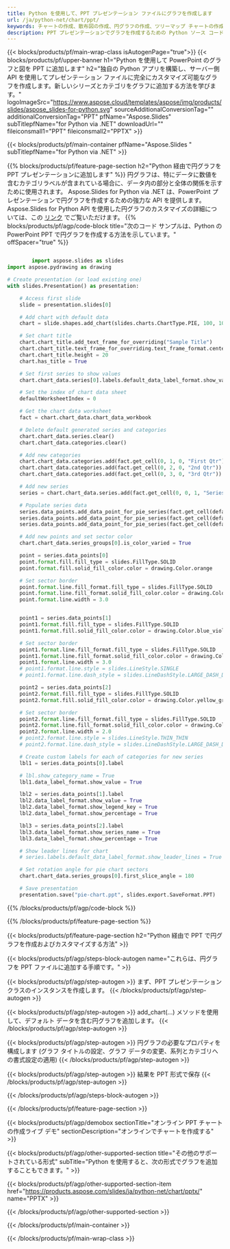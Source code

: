 ```yaml
---
title: Python を使用して、PPT プレゼンテーション ファイルにグラフを作成します
url: /ja/python-net/chart/ppt/
keywords: チャートの作成、散布図の作成、円グラフの作成、ツリーマップ チャートの作成、株価チャートの作成、箱ひげ図の作成、ヒストグラム チャートの作成、ファネル チャートの作成、サンバースト チャート、マルチカテゴリ チャート、PowerPoint プレゼンテーション、Python
description: PPT プレゼンテーションでグラフを作成するための Python ソース コード。
---
```


{{< blocks/products/pf/main-wrap-class isAutogenPage="true">}}
{{< blocks/products/pf/upper-banner h1="Python を使用して PowerPoint のグラフと図を PPT に追加します" h2="独自の Python アプリを構築し、サーバー側 API を使用してプレゼンテーション ファイルに完全にカスタマイズ可能なグラフを作成します。新しいシリーズとカテゴリをグラフに追加する方法を学びます。" logoImageSrc="https://www.aspose.cloud/templates/aspose/img/products/slides/aspose_slides-for-python.svg" sourceAdditionalConversionTag="" additionalConversionTag="PPT" pfName="Aspose.Slides" subTitlepfName="for Python via .NET" downloadUrl="" fileiconsmall1="PPT" fileiconsmall2="PPTX" >}}

{{< blocks/products/pf/main-container pfName="Aspose.Slides " subTitlepfName="for Python via .NET" >}}

{{% blocks/products/pf/feature-page-section  h2="Python 経由で円グラフを PPT プレゼンテーションに追加します" %}}
円グラフは、特にデータに数値を含むカテゴリラベルが含まれている場合に、データ内の部分と全体の関係を示すために使用されます。 Aspose.Slides for Python via .NET は、PowerPoint プレゼンテーションで円グラフを作成するための強力な API を提供します。 Aspose.Slides for Python API を使用した円グラフのカスタマイズの詳細については、この [リンク](https://docs.aspose.com/slides/python-net/pie-chart/) でご覧いただけます。
{{% blocks/products/pf/agp/code-block title="次のコード サンプルは、Python の PowerPoint PPT で円グラフを作成する方法を示しています。" offSpacer="true" %}}

```py

        import aspose.slides as slides
import aspose.pydrawing as drawing

# Create presentation (or load existing one) 
with slides.Presentation() as presentation:

    # Access first slide
    slide = presentation.slides[0]

    # Add chart with default data
    chart = slide.shapes.add_chart(slides.charts.ChartType.PIE, 100, 100, 400, 400)

    # Set chart title
    chart.chart_title.add_text_frame_for_overriding("Sample Title")
    chart.chart_title.text_frame_for_overriding.text_frame_format.center_text = slides.NullableBool(True)
    chart.chart_title.height = 20
    chart.has_title = True

    # Set first series to show values
    chart.chart_data.series[0].labels.default_data_label_format.show_value = True

    # Set the index of chart data sheet
    defaultWorksheetIndex = 0

    # Get the chart data worksheet
    fact = chart.chart_data.chart_data_workbook

    # Delete default generated series and categories
    chart.chart_data.series.clear()
    chart.chart_data.categories.clear()

    # Add new categories
    chart.chart_data.categories.add(fact.get_cell(0, 1, 0, "First Qtr"))
    chart.chart_data.categories.add(fact.get_cell(0, 2, 0, "2nd Qtr"))
    chart.chart_data.categories.add(fact.get_cell(0, 3, 0, "3rd Qtr"))

    # Add new series
    series = chart.chart_data.series.add(fact.get_cell(0, 0, 1, "Series 1"), chart.type)

    # Populate series data
    series.data_points.add_data_point_for_pie_series(fact.get_cell(defaultWorksheetIndex, 1, 1, 20))
    series.data_points.add_data_point_for_pie_series(fact.get_cell(defaultWorksheetIndex, 2, 1, 50))
    series.data_points.add_data_point_for_pie_series(fact.get_cell(defaultWorksheetIndex, 3, 1, 30))

    # Add new points and set sector color
    chart.chart_data.series_groups[0].is_color_varied = True

    point = series.data_points[0]
    point.format.fill.fill_type = slides.FillType.SOLID
    point.format.fill.solid_fill_color.color = drawing.Color.orange

    # Set sector border
    point.format.line.fill_format.fill_type = slides.FillType.SOLID
    point.format.line.fill_format.solid_fill_color.color = drawing.Color.gray
    point.format.line.width = 3.0


    point1 = series.data_points[1]
    point1.format.fill.fill_type = slides.FillType.SOLID
    point1.format.fill.solid_fill_color.color = drawing.Color.blue_violet

    # Set sector border
    point1.format.line.fill_format.fill_type = slides.FillType.SOLID
    point1.format.line.fill_format.solid_fill_color.color = drawing.Color.blue
    point1.format.line.width = 3.0
    # point1.format.line.style = slides.LineStyle.SINGLE
    # point1.format.line.dash_style = slides.LineDashStyle.LARGE_DASH_DOT

    point2 = series.data_points[2]
    point2.format.fill.fill_type = slides.FillType.SOLID
    point2.format.fill.solid_fill_color.color = drawing.Color.yellow_green

    # Set sector border
    point2.format.line.fill_format.fill_type = slides.FillType.SOLID
    point2.format.line.fill_format.solid_fill_color.color = drawing.Color.red
    point2.format.line.width = 2.0
    # point2.format.line.style = slides.LineStyle.THIN_THIN
    # point2.format.line.dash_style = slides.LineDashStyle.LARGE_DASH_DOT_DOT

    # Create custom labels for each of categories for new series
    lbl1 = series.data_points[0].label

    # lbl.show_category_name = True
    lbl1.data_label_format.show_value = True

    lbl2 = series.data_points[1].label
    lbl2.data_label_format.show_value = True
    lbl2.data_label_format.show_legend_key = True
    lbl2.data_label_format.show_percentage = True

    lbl3 = series.data_points[2].label
    lbl3.data_label_format.show_series_name = True
    lbl3.data_label_format.show_percentage = True

    # Show leader lines for chart
    # series.labels.default_data_label_format.show_leader_lines = True

    # Set rotation angle for pie chart sectors
    chart.chart_data.series_groups[0].first_slice_angle = 180

    # Save presentation
    presentation.save("pie-chart.ppt", slides.export.SaveFormat.PPT)

```

{{% /blocks/products/pf/agp/code-block %}}

{{% /blocks/products/pf/feature-page-section %}}

{{< blocks/products/pf/feature-page-section  h2="Python 経由で PPT で円グラフを作成およびカスタマイズする方法" >}}

{{< blocks/products/pf/agp/steps-block-autogen name="これらは、円グラフを PPT ファイルに追加する手順です。" >}}

{{< blocks/products/pf/agp/step-autogen >}}
まず、PPT プレゼンテーション クラスのインスタンスを作成します。
{{< /blocks/products/pf/agp/step-autogen >}}

{{< blocks/products/pf/agp/step-autogen >}}
add_chart(...) メソッドを使用して、デフォルト データを含む円グラフを追加します。
{{< /blocks/products/pf/agp/step-autogen >}}

{{< blocks/products/pf/agp/step-autogen >}}
円グラフの必要なプロパティを構成します (グラフ タイトルの設定、グラフ データの変更、系列とカテゴリへの書式設定の適用)
{{< /blocks/products/pf/agp/step-autogen >}}

{{< blocks/products/pf/agp/step-autogen >}}
結果を PPT 形式で保存
{{< /blocks/products/pf/agp/step-autogen >}}

{{< /blocks/products/pf/agp/steps-block-autogen >}}

{{< /blocks/products/pf/feature-page-section >}}

{{< blocks/products/pf/agp/demobox sectionTitle="オンライン PPT チャートの作成ライブ デモ" sectionDescription="オンラインでチャートを作成する" >}}

{{< blocks/products/pf/agp/other-supported-section title="その他のサポートされている形式" subTitle="Python を使用すると、次の形式でグラフを追加することもできます。" >}}

{{< blocks/products/pf/agp/other-supported-section-item href="https://products.aspose.com/slides/ja/python-net/chart/pptx/" name="PPTX" >}}


{{< /blocks/products/pf/agp/other-supported-section >}}

{{< /blocks/products/pf/main-container >}}
    
{{< /blocks/products/pf/main-wrap-class >}}
